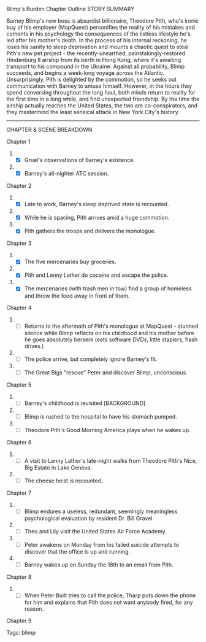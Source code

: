 Blimp's Burden Chapter Outline
STORY SUMMARY

Barney Blimp's new boss is absurdist billionaire, Theodore Pith, who's ironic buy of his employer (MapQuest) personifies the reality of his mistakes and cements in his psychology the consequences of the listless lifestyle he's led after his mother's death. In the process of his internal reckoning, he loses his sanity to sleep deprivation and mounts a chaotic quest to steal Pith's new pet project - the recently-unearthed, painstakingly-restored Hindenburg II airship from its berth in Hong Kong, where it's awaiting transport to his compound in the Ukraine. Against all probability, Blimp succeeds, and begins a week-long voyage across the Atlantic. Unsurprisingly, Pith is delighted by the commotion, so he seeks out communication with Barney to amuse himself. However, in the hours they spend conversing throughout the long haul, both minds return to reality for the first time in a long while, and find unexpected friendship. By the time the airship actually reaches the United States, the two are co-conspirators, and they mastermind the least sensical attack in New York City's history.

* * *

CHAPTER & SCENE BREAKDOWN

Chapter 1

1.  - [x] Gruel's observations of Barney's existence.
2.  - [x] Barney's all-nighter ATC session.

Chapter 2

1. - [x] Late to work, Barney's sleep deprived state is recounted.
2. - [x] While he is spacing, Pith arrives amid a huge commotion.
3. - [x] Pith gathers the troops and delivers the monologue.

Chapter 3

1. - [x] The five mercenaries buy groceries.
2. - [x] Pith and Lenny Lather do cocaine and escape the police.
3. - [x] The mercenaries (with trash men in tow) find a group of homeless and throw the food away in front of them.

Chapter 4

1. - [ ] Returns to the aftermath of Pith's monologue at MapQuest - stunned silence while Blimp reflects on his childhood and his mother before he goes absolutely berserk (eats software DVDs, little staplers, flash drives.)
2. - [ ] The police arrive, but completely ignore Barney's fit. 
3. - [ ] The Great Bigs "rescue" Peter and discover Blimp, unconscious.

Chapter 5

1. - [ ] Barney's childhood is revisited [BACKGROUND]
2. - [ ] Blimp is rushed to the hospital to have his stomach pumped.
3. - [ ] Theodore Pith's Good Morning America plays when he wakes up.

Chapter 6

1. - [ ] A visit to Lenny Lather's late-night walks from Theodore Pith's Nice, Big Estate in Lake Geneva.
2. - [ ] The cheese heist is recounted.

Chapter 7

1. - [ ] Blimp endures a useless, redundant, seemingly meaningless psychological evaluation by resident Dr. Bill Gravel.
2. - [ ] Theo and Lily visit the United States Air Force Academy.
3. - [ ] Peter awakens on Monday from his failed suicide attempts to discover that the office is up and running.
4. - [ ] Barney wakes up on Sunday the 18th to an email from Pith.

Chapter 8

1. - [ ] When Peter Built tries to call the police, Tharp puts down the phone for him and explains that Pith does not want anybody fired, for any reason.

Chapter 9

Tags:
  blimp